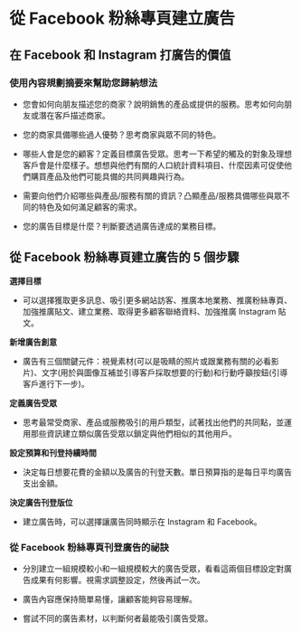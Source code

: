 # 從 Facebook 粉絲專頁建立廣告

## 在 Facebook 和 Instagram 打廣告的價值

### 使用內容規劃摘要來幫助您歸納想法 

* 您會如何向朋友描述您的商家？說明銷售的產品或提供的服務。思考如何向朋友或潛在客戶描述商家。

* 您的商家具備哪些過人優勢？思考商家與眾不同的特色。

* 哪些人會是您的顧客？定義目標廣告受眾。思考一下希望的觸及的對象及理想客戶會是什麼樣子。想想與他們有關的人口統計資料項目、什麼因素可促使他們購買產品及他們可能具備的共同興趣與行為。

* 需要向他們介紹哪些與產品/服務有關的資訊？凸顯產品/服務具備哪些與眾不同的特色及如何滿足顧客的需求。

* 您的廣告目標是什麼？判斷要透過廣告達成的業務目標。

## 從 Facebook 粉絲專頁建立廣告的 5 個步驟

**選擇目標**

* 可以選擇獲取更多訊息、吸引更多網站訪客、推廣本地業務、推廣粉絲專頁、加強推廣貼文、建立業務、取得更多顧客聯絡資料、加強推廣 Instagram 貼文。

**新增廣告創意**

* 廣告有三個關鍵元件：視覺素材(可以是吸睛的照片或跟業務有關的必看影片)、文字(用於與圖像互補並引導客戶採取想要的行動)和行動呼籲按鈕(引導客戶進行下一步)。

**定義廣告受眾**

* 思考最常受商家、產品或服務吸引的用戶類型，試著找出他們的共同點，並運用那些資訊建立類似廣告受眾以鎖定與他們相似的其他用戶。

**設定預算和刊登持續時間**

* 決定每日想要花費的金額以及廣告的刊登天數。單日預算指的是每日平均廣告支出金額。

**決定廣告刊登版位**

* 建立廣告時，可以選擇讓廣告同時顯示在 Instagram 和 Facebook。

### 從 Facebook 粉絲專頁刊登廣告的祕訣

* 分別建立一組規模較小和一組規模較大的廣告受眾，看看這兩個目標設定對廣告成果有何影響。視需求調整設定，然後再試一次。

* 廣告內容應保持簡單易懂，讓顧客能夠容易理解。

* 嘗試不同的廣告素材，以判斷何者最能吸引廣告受眾。             




